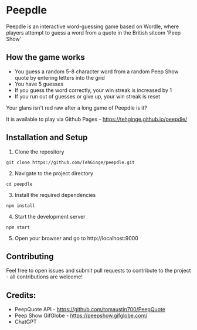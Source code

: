 # Peepdle

Peepdle is an interactive word-guessing game based on Wordle, where players attempt to guess a word from a quote in the British sitcom 'Peep Show'

## How the game works

- You guess a random 5-8 character word from a random Peep Show quote by entering letters into the grid
- You have 5 guesses
- If you guess the word correctly, your win streak is increased by 1
- If you run out of guesses or give up, your win streak is reset

Your glans isn't red raw after a long game of Peepdle is it?

It is available to play via Github Pages - https://tehginge.github.io/peepdle/

## Installation and Setup

1. Clone the repository
```
git clone https://github.com/TehGinge/peepdle.git
```
2. Navigate to the project directory
```
cd peepdle
```
3. Install the required dependencies
```
npm install
```
4. Start the development server
```
npm start
```
5. Open your browser and go to http://localhost:9000

## Contributing
Feel free to open issues and submit pull requests to contribute to the project - all contributions are welcome!

## Credits: 
- PeepQuote API - https://github.com/tomaustin700/PeepQuote
- Peep Show GifGlobe - https://peepshow.gifglobe.com/
- ChatGPT
